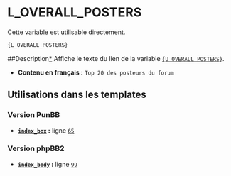 # L_OVERALL_POSTERS


Cette variable est utilisable directement.

```html
{L_OVERALL_POSTERS}
```

##Description[*](https://fa-tvars.appspot.com/var/L_OVERALL_POSTERS)
Affiche le texte du lien de la variable [`{U_OVERALL_POSTERS}`](U_OVERALL_POSTERS.md#readme).

* __Contenu en français :__  `Top 20 des posteurs du forum`

## Utilisations dans les templates

### Version PunBB
* __[`index_box`](../tpl/var/punbb/index_box.md#readme) :__ ligne [`65`](../tpl/src/punbb/index_box.tpl#L65)

### Version phpBB2
* __[`index_body`](../tpl/var/subsilver/index_body.md#readme) :__ ligne [`99`](../tpl/src/subsilver/index_body.tpl#L99)